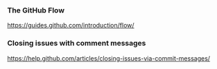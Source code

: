 ### The GitHub Flow 
https://guides.github.com/introduction/flow/

### Closing issues with comment messages
https://help.github.com/articles/closing-issues-via-commit-messages/

